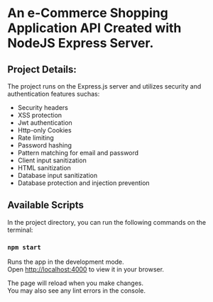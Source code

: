 # An e-Commerce Shopping Application API Created with NodeJS Express Server.

## Project Details:

The project runs on the Express.js server and utilizes security and authentication features suchas:

* Security headers
* XSS protection
* Jwt authentication
* Http-only Cookies
* Rate limiting
* Password hashing
* Pattern matching for email and password
* Client input sanitization
* HTML sanitization
* Database input sanitization
* Database protection and injection prevention


## Available Scripts

In the project directory, you can run the following commands on the terminal:

### `npm start`

Runs the app in the development mode.\
Open [http://localhost:4000](http://localhost:4000) to view it in your browser.

The page will reload when you make changes.\
You may also see any lint errors in the console.
